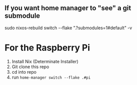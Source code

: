 ## If you want home manager to "see" a git submodule
sudo nixos-rebuild switch --flake ".?submodules=1#default" -v

# For the Raspberry Pi
1. Install Nix (Determinate Installer)
2. Git clone this repo
3. cd into repo
4. run `home-manager switch --flake .#pi`